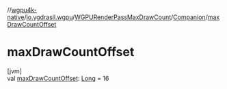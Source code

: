 //[wgpu4k-native](../../../../index.md)/[io.ygdrasil.wgpu](../../index.md)/[WGPURenderPassMaxDrawCount](../index.md)/[Companion](index.md)/[maxDrawCountOffset](max-draw-count-offset.md)

# maxDrawCountOffset

[jvm]\
val [maxDrawCountOffset](max-draw-count-offset.md): [Long](https://kotlinlang.org/api/core/kotlin-stdlib/kotlin/-long/index.html) = 16